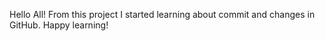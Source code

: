 Hello All! 
From this project I started learning about commit and changes in GitHub.
Happy learning!

